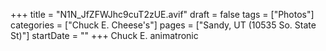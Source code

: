 +++
title = "N1N_JfZFWJhc9cuT2zUE.avif"
draft = false
tags = ["Photos"]
categories = ["Chuck E. Cheese's"]
pages = ["Sandy, UT (10535 So. State St)"]
startDate = ""
+++
Chuck E. animatronic
